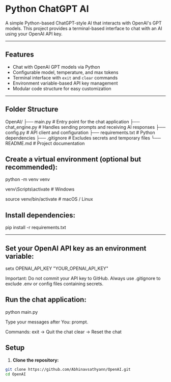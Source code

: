 # Python ChatGPT AI

A simple Python-based ChatGPT-style AI that interacts with OpenAI's GPT models. This project provides a terminal-based interface to chat with an AI using your OpenAI API key.

---

## Features

- Chat with OpenAI GPT models via Python
- Configurable model, temperature, and max tokens
- Terminal interface with `exit` and `clear` commands
- Environment variable-based API key management
- Modular code structure for easy customization

---

## Folder Structure

OpenAI/
├── main.py # Entry point for the chat application
├── chat_engine.py # Handles sending prompts and receiving AI responses
├── config.py # API client and configuration
├── requirements.txt # Python dependencies
├── .gitignore # Excludes secrets and temporary files
└── README.md # Project documentation


## Create a virtual environment (optional but recommended):

python -m venv venv

venv\Scripts\activate     # Windows

source venv/bin/activate  # macOS / Linux


## Install dependencies:

pip install -r requirements.txt

---

## Set your OpenAI API key as an environment variable:

setx OPENAI_API_KEY "YOUR_OPENAI_API_KEY"

Important: Do not commit your API key to GitHub. Always use .gitignore to exclude .env or config files containing secrets.

## Run the chat application:

python main.py

Type your messages after You: prompt.

Commands:
exit → Quit the chat
clear → Reset the chat

## Setup

1. **Clone the repository:**

```bash
git clone https://github.com/Abhinavsathyann/OpenAI.git
cd OpenAI
